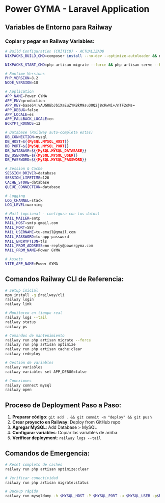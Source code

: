 # Power GYMA - Laravel Application

## Variables de Entorno para Railway

### Copiar y pegar en Railway Variables:

```bash
# Build Configuration (CRÍTICO) - ACTUALIZADO
NIXPACKS_BUILD_CMD=composer install --no-dev --optimize-autoloader && npm install && npm run build && php artisan config:cache && php artisan route:cache && php artisan view:cache && php artisan storage:link && php artisan optimize

NIXPACKS_START_CMD=php artisan migrate --force && php artisan serve --host=0.0.0.0 --port=$PORT

# Runtime Versions
PHP_VERSION=8.2
NODE_VERSION=18

# Application
APP_NAME=Power GYMA
APP_ENV=production
APP_KEY=base64:vAUG8BbJbiXaEuZYKBkM9suO0Q2j8cRwNi+/nTF2oMs=
APP_DEBUG=false
APP_LOCALE=es
APP_FALLBACK_LOCALE=en
BCRYPT_ROUNDS=12

# Database (Railway auto-completa estas)
DB_CONNECTION=mysql
DB_HOST=${{MySQL.MYSQL_HOST}}
DB_PORT=${{MySQL.MYSQL_PORT}}
DB_DATABASE=${{MySQL.MYSQL_DATABASE}}
DB_USERNAME=${{MySQL.MYSQL_USER}}
DB_PASSWORD=${{MySQL.MYSQL_PASSWORD}}

# Session & Cache
SESSION_DRIVER=database
SESSION_LIFETIME=120
CACHE_STORE=database
QUEUE_CONNECTION=database

# Logging
LOG_CHANNEL=stack
LOG_LEVEL=warning

# Mail (opcional - configura con tus datos)
MAIL_MAILER=smtp
MAIL_HOST=smtp.gmail.com
MAIL_PORT=587
MAIL_USERNAME=tu-email@gmail.com
MAIL_PASSWORD=tu-app-password
MAIL_ENCRYPTION=tls
MAIL_FROM_ADDRESS=no-reply@powergyma.com
MAIL_FROM_NAME=Power GYMA

# Assets
VITE_APP_NAME=Power GYMA
```

## Comandos Railway CLI de Referencia:

```bash
# Setup inicial
npm install -g @railway/cli
railway login
railway link

# Monitoreo en tiempo real
railway logs --tail
railway status
railway ps

# Comandos de mantenimiento
railway run php artisan migrate --force
railway run php artisan optimize
railway run php artisan cache:clear
railway redeploy

# Gestión de variables
railway variables
railway variables set APP_DEBUG=false

# Conexiones
railway connect mysql
railway open
```

## Proceso de Deployment Paso a Paso:

1. **Preparar código**: `git add . && git commit -m "deploy" && git push`
2. **Crear proyecto en Railway**: Deploy from GitHub repo
3. **Agregar MySQL**: Add Database > MySQL
4. **Configurar variables**: Copiar las variables de arriba
5. **Verificar deployment**: `railway logs --tail`

## Comandos de Emergencia:

```bash
# Reset completo de cachés
railway run php artisan optimize:clear

# Verificar conectividad
railway run php artisan migrate:status

# Backup rápido
railway run mysqldump -h $MYSQL_HOST -P $MYSQL_PORT -u $MYSQL_USER -p$MYSQL_PASSWORD $MYSQL_DATABASE > backup.sql
```
